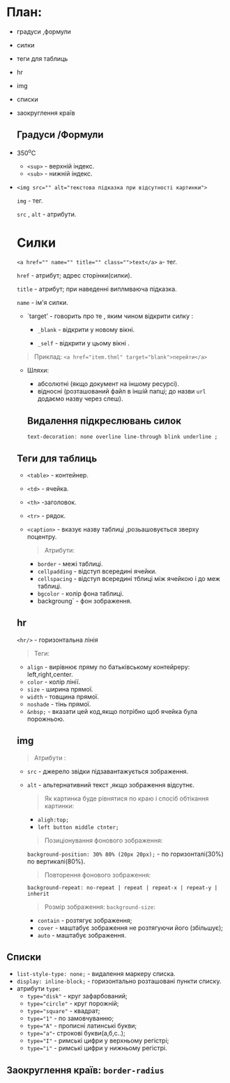 # План:
* градуси ,формули
* силки
* теги для таблиць
* hr
* img
* списки
* заокруглення країв

  ## Градуси /Формули
* 350<sup>o</sup>C

  * `<sup>` - верхній індекс.
  * `<sub>` - нижній індекс.

* `<img src="" alt="текстова підказка при відсутності картинки">` 

  `img` - тег.

  `src` , `alt` - атрибути.

  # Силки
  `<a href="" name="" title="" class="">text</a>`
  `a`- тег.

  `href` - атрибут; адрес сторінки(силки).

  `title` - атрибут; при наведенні виплмваюча підказка.

  `name` - ім'я силки.

  * `target' - говорить про те , яким чином відкрити силку :
    * `_blank` - відкрити у новому вікні.

    * `_self` - відкрити у цьому вікні .

  >Приклад: 
  `<a href="item.thml" target="blank">перейти</a>`
  * Шляхи:
    * абсолютні (якщо документ на іншому ресурсі).
    * відносні (розташований файл в іншій папці; до назви `url` додаємо назву через слеш).
    
    ## Видалення підкреслювань силок
    `text-decoration: none overline line-through blink underline ;`

  ## Теги для таблиць
  * `<table>` - контейнер.
  * `<td>` - ячейка.
  * `<th>` -заголовок.
  * `<tr>` - рядок.
  * `<caption>` - вказує назву таблиці ,розьашовується зверху поцентру.

    >Атрибути:

     * `border` - межі таблиці.
    * `cellpadding` - відступ всередині ячейки.
    * `cellspacing` - відступ всередині тблиці між ячейкою і до меж таблиці.
    * `bgcolor` - колір фона таблиці.
    * backgroung` - фон зображення.
    
  ## hr
  `<hr/>` - горизонтальна лінія
  >Теги:
    * `align` - вирівнює пряму по батьківському контейреру: left,right,center.
    * `color` - колір лінії.
    * `size` - ширина прямої.
    * `width` - товщина прямої.
    * `noshade` - тінь прямої.
    * `&nbsp;` - вказати цей код,якщо потрібно щоб ячейка була порожньою.
    

  ## img
    >Атрибути :
    * `src` - джерело звідки підзавантажується зображення.
    * `alt` - альтернативний текст ,якщо зображення відсутнє.

      >Як картинка буде рівнятися по краю і спосіб обтікання картинки:
        * `aligh:top;` 
        * `left button middle ctnter;`
    
      >Позиціонування фонового зображення:

      `background-position: 30% 80% (20px 20px);`  - по горизонталі(30%) по вертикалі(80%).

      >Повторення фонового зображення:

      `background-repeat: no-repeat | repeat | repeat-x | repeat-y | inherit `
      >Розмір зображення:
      `background-size`:
      * `contain` - розтягує зображення;
      * `cover` - маштабує зображення не розтягуючи його (збільшує);
      * `auto` - маштабує зображення.
      

## Cписки
 * `list-style-type: none;` - видалення маркеру списка. 
 * `display: inline-block;` - горизонтально розташовані пункти списку.
 * атрибути `type`:
   * `type="disk"` - круг зафарбований;
   * `type="circle"` - круг порожній;
   * `type="square"` - квадрат;
   * `type="1"` - по замовчуванню;
   * `type="A"` - прописні латинські букви;
   * `type="a"`- строкові букви(а,б,с..);
   * `type="I"` - римські цифри у верхньому регістрі;
   * `type="i"` - римські цифри у нижньому регістрі.

## Заокруглення країв: `border-radius`